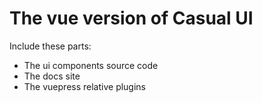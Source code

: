 # The vue version of Casual UI
Include these parts:
- The ui components source code
- The docs site
- The vuepress relative plugins